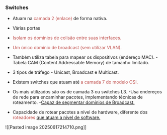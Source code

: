 ### Switches

- Atuam na <font color="#c0504d">camada 2 (enlace)</font> de forma nativa.

- Várias portas

- <font color="#c0504d">Isolam os domínios de colisão entre suas interfaces.</font>

- <font color="#c0504d">Um único domínio de broadcast (sem utilizar VLAN).</font>

- Também utiliza tabela para mapear os dispositivos (endereço MAC).
   -Tabela CAM (Content Addressable Memory) de tamanho limitado.

- 3 tipos de tráfego - Unicast, Broadcast e Multicast.

- Existem switches que atuam até <font color="#c0504d">a camada 7 do modelo OSI.</font>

- Os mais utilizados são os de camada 3 ou switches L3.
  -Usa endereços de rede para encaminhar pacotes, implementando técnicas de roteamento.
  -<u>Capaz de segmentar domínios de Broadcast.</u>

- Capacidade de rotear pacotes a nível de hardware, diferente dos <font color="#c0504d">roteadores</font> <u>que atuam a nível de software.</u>


![[Pasted image 20250617214710.png]]
